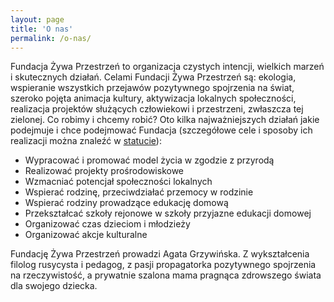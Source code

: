 ```yaml
---
layout: page
title: 'O nas'
permalink: /o-nas/
---
```


Fundacja Żywa Przestrzeń to organizacja czystych intencji, wielkich marzeń i&nbsp;skutecznych działań.
Celami Fundacji Żywa Przestrzeń są: ekologia, wspieranie wszystkich przejawów pozytywnego spojrzenia na świat, szeroko pojęta animacja kultury, aktywizacja lokalnych społeczności, realizacja projektów służących człowiekowi i&nbsp;przestrzeni, zwłaszcza tej zielonej. Co robimy i&nbsp;chcemy robić? Oto kilka najważniejszych działań jakie podejmuje i chce podejmować Fundacja (szczegółowe cele i&nbsp;sposoby ich realizacji można znaleźć w [statucie](/statut)):
 - Wypracować i&nbsp;promować model życia w&nbsp;zgodzie z&nbsp;przyrodą
 - Realizować projekty prośrodowiskowe
 - Wzmacniać potencjał społeczności lokalnych
 - Wspierać rodzinę, przeciwdziałać przemocy w&nbsp;rodzinie
 - Wspierać rodziny prowadzące edukację domową
 - Przekształcać szkoły rejonowe w&nbsp;szkoły przyjazne edukacji domowej
 - Organizować czas dzieciom i&nbsp;młodzieży
 - Organizować akcje kulturalne

Fundację Żywa Przestrzeń prowadzi Agata Grzywińska. Z&nbsp;wykształcenia filolog rusycysta i&nbsp;pedagog, z pasji propagatorka pozytywnego spojrzenia na rzeczywistość, a prywatnie szalona mama pragnąca zdrowszego świata dla swojego dziecka.
